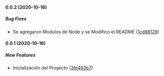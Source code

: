 #### 0.0.2 (2020-10-16)

##### Bug Fixes

*  Se agregaron Modulos de Node y se Modifico el README ([1cd88129](https://github.com/maurodviveros/musify/commit/1cd88129c1bab67e060de5eaa60583c163f59d1f))

#### 0.0.1 (2020-10-16)

##### New Features

*  Inicialización del Proyecto ([3fe493b7](https://github.com/maurodviveros/musify/commit/3fe493b77d6829b855c03a0acc49f7c6bdc454ea))


